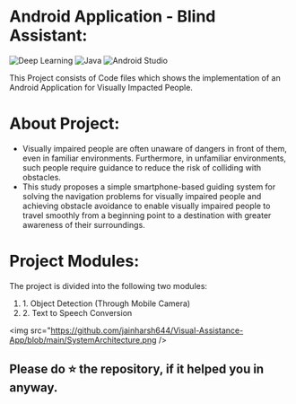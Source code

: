 # Android Application - Blind Assistant:

![Deep Learning](https://img.shields.io/badge/Deep%20Learning-blue.svg) ![Java](https://img.shields.io/badge/Java-brightgreen.svg) ![Android Studio](https://img.shields.io/badge/Android%20Studio-orange.svg)

This Project consists of Code files which shows the implementation of an Android Application for Visually Impacted People.

# About Project:
<ul>
<li>Visually impaired people are often unaware of dangers in front of them, even in familiar environments. Furthermore, in unfamiliar environments, such people require guidance to reduce the risk of colliding with obstacles. </li>
<li>This study proposes a simple smartphone-based guiding system for solving the navigation problems for visually impaired people and achieving obstacle avoidance to enable visually impaired people to travel smoothly from a beginning point to a destination with greater awareness of their surroundings.</li>
</ul>

# Project Modules:
The project is divided into the following two modules:
<ol>
  <li>1. Object Detection (Through Mobile Camera)</li>
  <li>2. Text to Speech Conversion</li>
</ol>

<img src="https://github.com/jainharsh644/Visual-Assistance-App/blob/main/SystemArchitecture.png />


## Please do ⭐ the repository, if it helped you in anyway.
